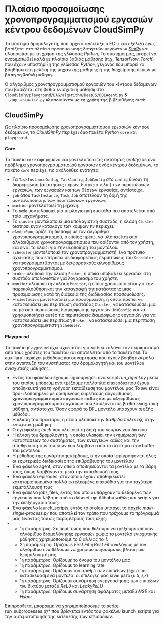  # Πλαίσιο προσομοίωσης χρονοπρογραμματισμού εργασιών κέντρου δεδομένων CloudSimPy

Το σύστημα δρομολογητή, που αρχικά ανέπτυξε ο FC Li και εξέλιξα εγώ, βασίζεται στο πλαίσιο προσομοίωσης διακριτών γεγονότων [SimPy](https://simpy.readthedocs.io/en/latest/contents.html) και υλοποιείται με τη χρήση της γλώσσας *Python*,
Το σύστημα μας, μπορεί να ενσωματωθεί καλά με πλαίσια βαθιάς μάθησης (π.χ. *TensorFlow*, *Torch*) που έχουν υποστήριξη της γλώσσας *Python*, γεγονός που μπορεί να βοηθήσει στη μελέτη της μηχανικής μάθησης ή της διαχείρισης πόρων με βάση τη βαθιά μάθηση.

Ο αλγόριθμος χρονοπρογραμματισμού εργασιών του κέντρου δεδομένων που βασίζεται στη βαθιά ενισχυτική μάθηση στο `CloudSimPy/playground/DAG/algorithm/DeepJS/DQLAgent.py` & `../DQLScheduler.py` υλοποιούνται με τη χρήση της βιβλιοθήκης *torch*.

## CloudSimPy
Ως πλαίσιο προσομοίωσης χρονοπρογραμματισμού εργασιών κέντρου δεδομένων, το *CloudSimPy* περιέχει δύο πακέτα *Python* `core` και `playground`.
#### Core
Το πακέτο `core` αφηρημένο και μοντελοποιεί τις οντότητες (*entity*) σε ένα πρόβλημα χρονοπρογραμματισμού εργασιών ενός κέντρου δεδομένων, το πακέτο `core` περιέχει τις ακόλουθες ενότητες:

+ Τα `TaskInstanceConfig`, `TaskConfig`, `JobConfig` στο `config` δίνουν τη διαμόρφωση (απαιτήσεις πόρων, διάρκεια κ.λπ.) των περιπτώσεων εργασιών, των εργασιών και των θέσεων εργασίας, αντίστοιχα.
+ `job` όπου `TaskInstance`, `Task`, `Job` αποτελούν τη δομή της μοντελοποίησης των περιπτώσεων εργασιών.
+ `machine` μοντελοποιεί τη μηχανή.
+ Το `node` μοντελοποιεί μια υπολογιστική συστάδα που αποτελείται από τρία μηχανήματα.
+ Το `cluster` μοντελοποιεί μια υπολογιστική συστάδα, η κλάση `Cluster` διατηρεί έναν κατάλογο των κόμβων πυ περιέχει.
+ `αλγόριθμος` ορίζει τη διεπαφή με τον αλγόριθμο χρονοπρογραμματισμού, ο οποίος πρέπει να υλοποιείται από αλγόριθμους χρονοπρογραμματισμού που ορίζονται από τον χρήστη, και είναι το κλειδί για την υλοποίηση του μοντέλου.
+ `scheduler` μοντελοποιεί τον χρονοπρογραμματιστή, ένα πρότυπο σχεδίασης που επιτρέπει σε διαφορετικές περιπτώσεις του `Scheduler` να προγραμματίζονται με διαφορετικούς αλγορίθμους χρονοπρογραμματισμού.
+ `broker` υλοποιεί την κλάση `Broker`, η οποία υποβάλλει εργασίες στη συστάδα υπολογιστών για λογαριασμό του χρήστη.
+ `monitor` υλοποιεί την κλάση `Monitor`, η οποία χρησιμοποιείται για την παρακολούθηση και την καταγραφή της κατάστασης μιας προσομοίωσης κατά τη διάρκεια της διαδικασίας προσομοίωσης.
+ Η `simulation` μοντελοποιεί μια προσομοίωση, η οποία πρέπει να κατασκευάσει μια περίπτωση συστάδας `Cluster`, να κατασκευάσει μια σειρά από περιπτώσεις διαμόρφωσης εργασιών `JobConfig` και να χρησιμοποιήσει αυτές τις περιπτώσεις διαμόρφωσης εργασιών για να κατασκευάσει μια περίπτωση `Broker`, να κατασκευάσει μια περίπτωση χρονοπρογραμματιστή `Scheduler`.

#### Playground
Το πακέτο `playground` έχει σχεδιαστεί για να διευκολύνει τον πειραματισμό από τους χρήστες του πακέτου και αποτελείται από το πακέτο `DAG`.
To auxiliary' περιέχει μεθόδους και συναρτήσεις που έχουν βοηθητικό ρόλο στην ανάπτυξη του συστήματος του δρομολογητή και του μοντέλου ενισχυτικής μάθησης.
+ Εντός του φακέλου έχουμε δημιουργήσει ένα script *run_agent.py* μέσω του οποίου μπορούμ ενα τρέξουμε πολλαπλά επεισόδια που έχουμ αποθηκευετί για τη γρήγορη εκπαίδευση του μοντέλου μας
Το `DAG` είναι προ-υλοποιημένo με ορισμένους ευρετικούς αλγορίθμους χρονοπρογραμματισμού εργασιών καθώς και με αλγορίθμους χρονοπρογραμματισμού εργασιών που βασίζονται σε βαθιά ενισχυτική μάθηση, αντίστοιχα.
Όσον αφορά το DRL μοντέλο υπάρχουν οι εξής μέθοδοι:
+ Η κλάση του πράκτορα, η οποία υλοποιεί την *βαθμίδα πολιτικής* στην ενισχυτική μάθηση
+ Ο εγκέφαλος *torch* που υλοποιεί τη δομή του νευρωνικού δικτύου
+ Η κλάση του δρομολογητή, η οποία υλοποιεί την ενημέρωση των καταστάσεων του συστήματος, των ενεργειών καθώς και την αποθήκευση των τούπλων που λαμβάνει από το σύστημα στον buffer του μοντέλου.
+ Η μέθοδος της συνάρτησης κέρδους, στην οποία περιγράφονται όλες οι εσωτερικές διαδικασίες της επιβράβευσης του μοντέλου
+ Ένα φάκελο agent, στον οποίο αποθηκεύονται τα μοντέλα με τα βάρη τους, όπως λαμβάνονται μετά την εκπαίδευσή τους.
+ Ένα φάκελο episodes, στον οποίο έχουν αποθηκευετεί κατηγοριοποιημένα πολλά εκτελεσμένα επεισόδια για την ταχύτερη εκμετάλλευσή τους
+ Ένα φάκελο jobs_files, εντός του οποίο υπάρχουν τα δεδομένα των εργασιών που λάβαμε από το dataset της Alibaba καθώς και scripts για την επεξεργασία τους.
+ Ένα φάκελο launch_scripts, εντός το οποίου υπάρχει το αρχείο *main-single-process.py* που αποτελεί τον τρόπο που τρέχουμε το πρόγραμμά μας δίνοντας του ως παραμέτρους τους εξής:
+ + 1η παράμετρος: Σε περίπτωση που θέλουμε να τρέξουμε κάποιον αλγόριθμο δρομολόγησης εργασιών χωρις το μοντέλο ενισχυτικής μάθησης χρησιμοποιούμε το *0* αλλιώς το *1*.
  + 2η παράμετρος: Ορίζουμε *First Fit* ή *Best Fit* αναλόγως με τον αλγόριθμο που θέλουμε να χρησιμοποιήσουμε ως βλαση του δρομολογητή μας.
  + 1η παράμετρος: Ορίζουμε το όνομα του μοντέλου μας
  + 1η παράμετρος: Ορίζουμε το learning rate
  + 1η παράμετρος: Ορίζουμε τον αριθμό των επιπέδων (έχει προ-κατασκευασμένα μοντέλα, οι επιλογές μας είναι μεταξύ *5*,*6*,*7*)
  + 1η παράμετρος: Ορίζουμε συνάρτηση ενεργοποίησης των επιπέδων του δικτύου μεταξύ *ReLU* και *LeakyReLU*
  + 1η παράμετρος: Ορίζουμε συνάρτηση σφάλματος μεταξύ *MSE* και *Huber*

Επιπρόσθετα, μπορούμε να χρησιμοποίησουμε το script run_subprocesses.py* που βρίσκεται εντός του φακέλου launch_scripts για την αυτοματοποιήση της εκτέλεσης των επεισοδίων.
